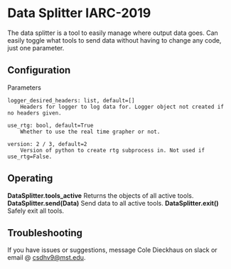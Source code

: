# Data Splitter IARC-2019
The data splitter is a tool to easily manage where output data goes. 
Can easily toggle what tools to send data without having to change any code, just one parameter.

## Configuration

Parameters
    
    logger_desired_headers: list, default=[]
        Headers for logger to log data for. Logger object not created if no headers given.

    use_rtg: bool, default=True
        Whether to use the real time grapher or not.

    version: 2 / 3, default=2
        Version of python to create rtg subprocess in. Not used if use_rtg=False.
        
    
## Operating
__DataSplitter.tools_active__ Returns the objects of all active tools.
__DataSplitter.send(Data)__ Send data to all active tools. 
__DataSplitter.exit()__ Safely exit all tools.

## Troubleshooting
If you have issues or suggestions, message Cole Dieckhaus on slack or email @ csdhv9@mst.edu.